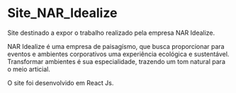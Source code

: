 # Site_NAR_Idealize
Site destinado a expor o trabalho realizado pela empresa NAR Idealize.

NAR Idealize é uma empresa de paisagísmo, que busca proporcionar para eventos e ambientes corporativos uma experiência ecológica e sustentável. Transformar ambientes é sua especialidade, trazendo um tom natural para o meio articial.

O site foi desenvolvido em React Js.
